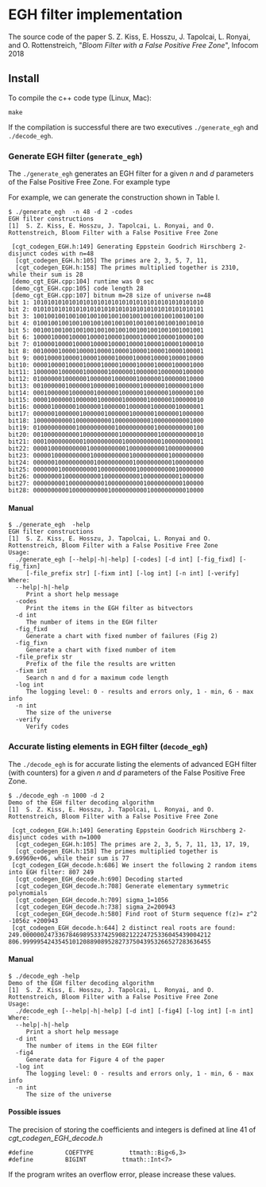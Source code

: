 # EGH filter implementation
The source code of the paper S. Z. Kiss, E. Hosszu, J. Tapolcai, L. Ronyai, and O. Rottenstreich, "*Bloom Filter with a False Positive Free Zone*", Infocom 2018

## Install

To compile the c++ code type (Linux, Mac):
```
make
```
If the compilation is successful there are two executives `./generate_egh` and `./decode_egh`.

### Generate EGH filter (`generate_egh`)

The `./generate_egh` generates an EGH filter for a given *n* and *d* parameters of the  False Positive Free Zone. For example type

For example, we can generate the construction shown in Table I.

```
$ ./generate_egh  -n 48 -d 2 -codes
EGH filter constructions
[1]  S. Z. Kiss, E. Hosszu, J. Tapolcai, L. Ronyai, and O. Rottenstreich, Bloom Filter with a False Positive Free Zone

 [cgt_codegen_EGH.h:149] Generating Eppstein Goodrich Hirschberg 2-disjunct codes with n=48
  [cgt_codegen_EGH.h:105] The primes are 2, 3, 5, 7, 11, 
  [cgt_codegen_EGH.h:158] The primes multiplied together is 2310, while their sum is 28
 [demo_cgt_EGH.cpp:104] runtime was 0 sec
 [demo_cgt_EGH.cpp:105] code length 28
 [demo_cgt_EGH.cpp:107] bitnum m=28 size of universe n=48
bit 1: 101010101010101010101010101010101010101010101010
bit 2: 010101010101010101010101010101010101010101010101
bit 3: 100100100100100100100100100100100100100100100100
bit 4: 010010010010010010010010010010010010010010010010
bit 5: 001001001001001001001001001001001001001001001001
bit 6: 100001000010000100001000010000100001000010000100
bit 7: 010000100001000010000100001000010000100001000010
bit 8: 001000010000100001000010000100001000010000100001
bit 9: 000100001000010000100001000010000100001000010000
bit10: 000010000100001000010000100001000010000100001000
bit11: 100000010000001000000100000010000001000000100000
bit12: 010000001000000100000010000001000000100000010000
bit13: 001000000100000010000001000000100000010000001000
bit14: 000100000010000001000000100000010000001000000100
bit15: 000010000001000000100000010000001000000100000010
bit16: 000001000000100000010000001000000100000010000001
bit17: 000000100000010000001000000100000010000001000000
bit18: 100000000001000000000010000000000100000000001000
bit19: 010000000000100000000001000000000010000000000100
bit20: 001000000000010000000000100000000001000000000010
bit21: 000100000000001000000000010000000000100000000001
bit22: 000010000000000100000000001000000000010000000000
bit23: 000001000000000010000000000100000000001000000000
bit24: 000000100000000001000000000010000000000100000000
bit25: 000000010000000000100000000001000000000010000000
bit26: 000000001000000000010000000000100000000001000000
bit27: 000000000100000000001000000000010000000000100000
bit28: 000000000010000000000100000000001000000000010000
```
#### Manual
```
$ ./generate_egh  -help
EGH filter constructions
[1]  S. Z. Kiss, E. Hosszu, J. Tapolcai, L. Ronyai and O. Rottenstreich, Bloom Filter with a False Positive Free Zone
Usage:
  ./generate_egh [--help|-h|-help] [-codes] [-d int] [-fig_fixd] [-fig_fixn]
     [-file_prefix str] [-fixm int] [-log int] [-n int] [-verify]
Where:
  --help|-h|-help
     Print a short help message
  -codes
     Print the items in the EGH filter as bitvectors
  -d int
     The number of items in the EGH filter
  -fig_fixd
     Generate a chart with fixed number of failures (Fig 2)
  -fig_fixn
     Generate a chart with fixed number of item
  -file_prefix str
     Prefix of the file the results are written
  -fixm int
     Search n and d for a maximum code length
  -log int
     The logging level: 0 - results and errors only, 1 - min, 6 - max info
  -n int
     The size of the universe
  -verify
     Verify codes
```



### Accurate listing elements in EGH filter (`decode_egh`)

The `./decode_egh` is for accurate listing the elements of advanced EGH filter (with counters) for a given *n* and *d* parameters of the False Positive Free Zone. 
```
$ ./decode_egh -n 1000 -d 2
Demo of the EGH filter decoding algorithm
[1]  S. Z. Kiss, E. Hosszu, J. Tapolcai, L. Ronyai, and O. Rottenstreich, Bloom Filter with a False Positive Free Zone

 [cgt_codegen_EGH.h:149] Generating Eppstein Goodrich Hirschberg 2-disjunct codes with n=1000
  [cgt_codegen_EGH.h:105] The primes are 2, 3, 5, 7, 11, 13, 17, 19, 
  [cgt_codegen_EGH.h:158] The primes multiplied together is 9.69969e+06, while their sum is 77
 [cgt_codegen_EGH_decode.h:686] We insert the following 2 random items into EGH filter: 807 249 
  [cgt_codegen_EGH_decode.h:690] Decoding started
  [cgt_codegen_EGH_decode.h:708] Generate elementary symmetric polynomials
  [cgt_codegen_EGH_decode.h:709] sigma_1=1056
  [cgt_codegen_EGH_decode.h:738] sigma_2=200943
  [cgt_codegen_EGH_decode.h:580] Find root of Sturm sequence f(z)= z^2 -1056z +200943
 [cgt_codegen_EGH_decode.h:644] 2 distinct real roots are found: 
249.00000024733678469895337425908212224725336045439004212
806.99999542435451012088908952827375043953266527283636455
```

#### Manual
```
$ ./decode_egh -help
Demo of the EGH filter decoding algorithm
[1]  S. Z. Kiss, E. Hosszu, J. Tapolcai, L. Ronyai, and O. Rottenstreich, Bloom Filter with a False Positive Free Zone
Usage:
  ./decode_egh [--help|-h|-help] [-d int] [-fig4] [-log int] [-n int]
Where:
  --help|-h|-help
     Print a short help message
  -d int
     The number of items in the EGH filter
  -fig4
     Generate data for Figure 4 of the paper
  -log int
     The logging level: 0 - results and errors only, 1 - min, 6 - max info
  -n int
     The size of the universe
```

#### Possible issues

The precision of storing the coefficients and integers is defined at line 41 of *cgt_codegen_EGH_decode.h*
```
#define         COEFTYPE          ttmath::Big<6,3>
#define         BIGINT          ttmath::Int<7>
```

If the program writes an overflow error, please increase these values. 
